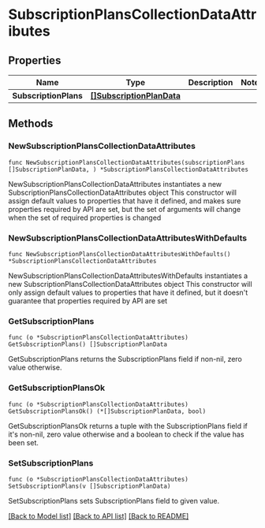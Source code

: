 # SubscriptionPlansCollectionDataAttributes

## Properties

Name | Type | Description | Notes
------------ | ------------- | ------------- | -------------
**SubscriptionPlans** | [**[]SubscriptionPlanData**](SubscriptionPlanData.md) |  | 

## Methods

### NewSubscriptionPlansCollectionDataAttributes

`func NewSubscriptionPlansCollectionDataAttributes(subscriptionPlans []SubscriptionPlanData, ) *SubscriptionPlansCollectionDataAttributes`

NewSubscriptionPlansCollectionDataAttributes instantiates a new SubscriptionPlansCollectionDataAttributes object
This constructor will assign default values to properties that have it defined,
and makes sure properties required by API are set, but the set of arguments
will change when the set of required properties is changed

### NewSubscriptionPlansCollectionDataAttributesWithDefaults

`func NewSubscriptionPlansCollectionDataAttributesWithDefaults() *SubscriptionPlansCollectionDataAttributes`

NewSubscriptionPlansCollectionDataAttributesWithDefaults instantiates a new SubscriptionPlansCollectionDataAttributes object
This constructor will only assign default values to properties that have it defined,
but it doesn't guarantee that properties required by API are set

### GetSubscriptionPlans

`func (o *SubscriptionPlansCollectionDataAttributes) GetSubscriptionPlans() []SubscriptionPlanData`

GetSubscriptionPlans returns the SubscriptionPlans field if non-nil, zero value otherwise.

### GetSubscriptionPlansOk

`func (o *SubscriptionPlansCollectionDataAttributes) GetSubscriptionPlansOk() (*[]SubscriptionPlanData, bool)`

GetSubscriptionPlansOk returns a tuple with the SubscriptionPlans field if it's non-nil, zero value otherwise
and a boolean to check if the value has been set.

### SetSubscriptionPlans

`func (o *SubscriptionPlansCollectionDataAttributes) SetSubscriptionPlans(v []SubscriptionPlanData)`

SetSubscriptionPlans sets SubscriptionPlans field to given value.



[[Back to Model list]](../README.md#documentation-for-models) [[Back to API list]](../README.md#documentation-for-api-endpoints) [[Back to README]](../README.md)


